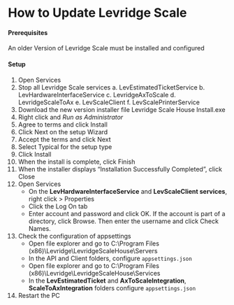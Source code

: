 # How to Update Levridge Scale

#### Prerequisites
An older Version of Levridge Scale must be installed and configured

#### Setup
1.	Open Services
2.	Stop all Levridge Scale services
    a.  LevEstimatedTicketService
    b.  LevHardwareInterfaceService
    c.	LevridgeAxToScale
    d.	LevridgeScaleToAx
    e.	LevScaleClient
    f.	LevScalePrinterService
3.	Download the new version installer file Levridge Scale House Install.exe 
4.	Right click and *Run as Administrator*
5.	Agree to terms and click Install
6.	Click Next on the setup Wizard
7.	Accept the terms and click Next
8.	Select Typical for the setup type
9.	Click Install
10.	When the install is complete, click Finish
11.	When the installer displays “Installation Successfully Completed”, click Close
12.	Open Services
    - On the **LevHardwareInterfaceService** and **LevScaleClient services**, right click > Properties 
    - Click the Log On tab 
    - Enter account and password and click OK. If the account is part of a directory, click Browse. Then enter the username and click Check Names.
13.	Check the configuration of appsettings
    - Open file explorer and go to C:\Program Files (x86)\Levridge\LevridgeScaleHouse\Servers 
    - In the API and Client folders, configure `appsettings.json`
    - Open file explorer and go to C:\Program Files (x86)\Levridge\LevridgeScaleHouse\Services 
    - In the **LevEstimatedTicket** and **AxToScaleIntegration**, **ScaleToAxIntegration** folders configure `appsettings.json`
14.	Restart the PC

